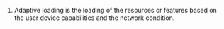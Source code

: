 1. Adaptive loading is the loading of the resources or features based on the user device capabilities and the network condition.


